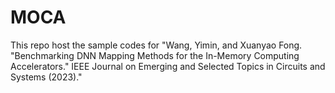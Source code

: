 # MOCA

This repo host the sample codes for "Wang, Yimin, and Xuanyao Fong. "Benchmarking DNN Mapping Methods for the In-Memory Computing Accelerators." IEEE Journal on Emerging and Selected Topics in Circuits and Systems (2023)."
